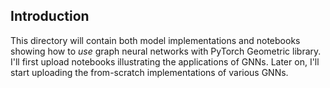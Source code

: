 ## Introduction

This directory will contain both model implementations and notebooks showing how to *use* graph neural networks with PyTorch Geometric library. I'll first upload notebooks illustrating the applications of GNNs. Later on, I'll start uploading the from-scratch implementations of various GNNs.
